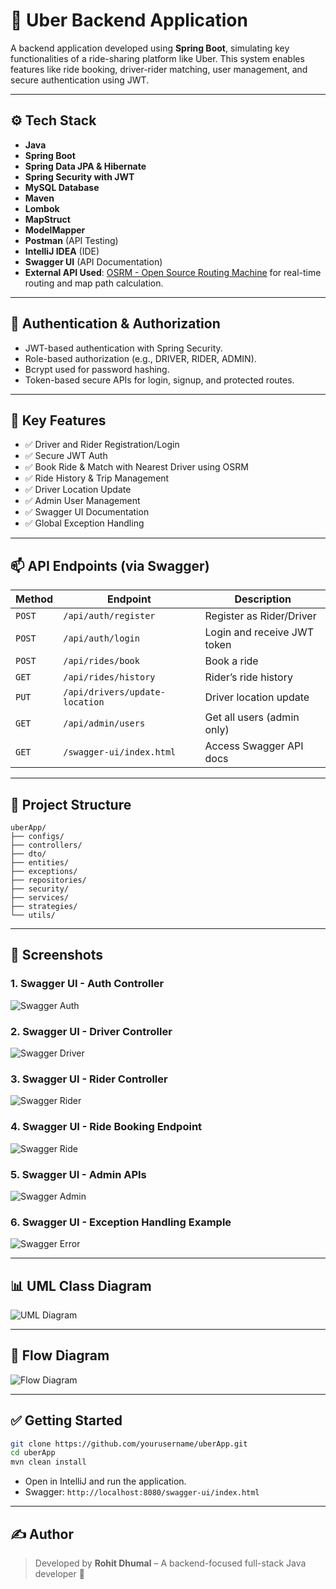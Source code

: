 
# 🚗 Uber Backend Application

A backend application developed using **Spring Boot**, simulating key functionalities of a ride-sharing platform like Uber. This system enables features like ride booking, driver-rider matching, user management, and secure authentication using JWT.

---

## ⚙️ Tech Stack

- **Java**
- **Spring Boot**
- **Spring Data JPA & Hibernate**
- **Spring Security with JWT**
- **MySQL Database**
- **Maven**
- **Lombok**
- **MapStruct**
- **ModelMapper**
- **Postman** (API Testing)
- **IntelliJ IDEA** (IDE)
- **Swagger UI** (API Documentation)
- **External API Used**: [OSRM - Open Source Routing Machine](http://project-osrm.org) for real-time routing and map path calculation.

---

## 🔐 Authentication & Authorization

- JWT-based authentication with Spring Security.
- Role-based authorization (e.g., DRIVER, RIDER, ADMIN).
- Bcrypt used for password hashing.
- Token-based secure APIs for login, signup, and protected routes.

---

## 🚀 Key Features

- ✅ Driver and Rider Registration/Login
- ✅ Secure JWT Auth
- ✅ Book Ride & Match with Nearest Driver using OSRM
- ✅ Ride History & Trip Management
- ✅ Driver Location Update
- ✅ Admin User Management
- ✅ Swagger UI Documentation
- ✅ Global Exception Handling

---

## 📫 API Endpoints (via Swagger)

| Method | Endpoint | Description |
|--------|----------|-------------|
| `POST` | `/api/auth/register` | Register as Rider/Driver |
| `POST` | `/api/auth/login` | Login and receive JWT token |
| `POST` | `/api/rides/book` | Book a ride |
| `GET`  | `/api/rides/history` | Rider’s ride history |
| `PUT`  | `/api/drivers/update-location` | Driver location update |
| `GET`  | `/api/admin/users` | Get all users (admin only) |
| `GET`  | `/swagger-ui/index.html` | Access Swagger API docs |

---

## 🧩 Project Structure

```
uberApp/
├── configs/
├── controllers/
├── dto/
├── entities/
├── exceptions/
├── repositories/
├── security/
├── services/
├── strategies/
└── utils/
```

---

## 📸 Screenshots

### 1. Swagger UI - Auth Controller
![Swagger Auth](./screenshots/swagger1.png)

### 2. Swagger UI - Driver Controller
![Swagger Driver](./screenshots/swagger2.png)

### 3. Swagger UI - Rider Controller
![Swagger Rider](./screenshots/swagger3.png)

### 4. Swagger UI - Ride Booking Endpoint
![Swagger Ride](./screenshots/swagger4.png)

### 5. Swagger UI - Admin APIs
![Swagger Admin](./screenshots/swagger5.png)

### 6. Swagger UI - Exception Handling Example
![Swagger Error](./screenshots/swagger6.png)

---

## 📊 UML Class Diagram

![UML Diagram](./screenshots/uml.png)

---

## 🔁 Flow Diagram

![Flow Diagram](./screenshots/flow.png)

---

## ✅ Getting Started

```bash
git clone https://github.com/yourusername/uberApp.git
cd uberApp
mvn clean install
```
- Open in IntelliJ and run the application.
- Swagger: `http://localhost:8080/swagger-ui/index.html`

---

## ✍️ Author

> Developed by **Rohit Dhumal** – A backend-focused full-stack Java developer 🚀

